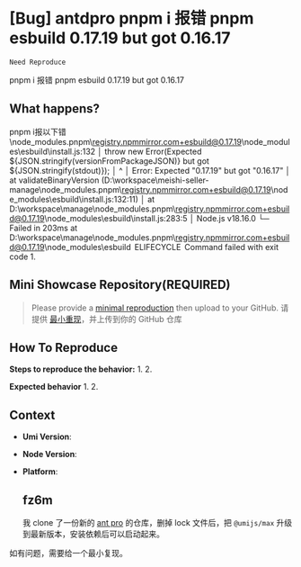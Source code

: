 # [Bug] antdpro pnpm i 报错 pnpm esbuild 0.17.19 but got 0.16.17

`Need Reproduce`

  <!--
感谢您向我们反馈问题，为了高效的解决问题，我们期望你能提供以下信息：
-->

pnpm i 报错 pnpm esbuild 0.17.19 but got 0.16.17

## What happens?

pnpm i报以下错
\node_modules.pnpm\registry.npmmirror.com+esbuild@0.17.19\node_modules\esbuild\install.js:132
│ throw new Error(Expected ${JSON.stringify(versionFromPackageJSON)} but got ${JSON.stringify(stdout)});
│ ^
│ Error: Expected "0.17.19" but got "0.16.17"
│ at validateBinaryVersion (D:\workspace\meishi-seller-manage\node_modules.pnpm\registry.npmmirror.com+esbuild@0.17.19\node_modules\esbuild\install.js:132:11)
│ at D:\workspace\manage\node_modules.pnpm\registry.npmmirror.com+esbuild@0.17.19\node_modules\esbuild\install.js:283:5
│ Node.js v18.16.0
└─ Failed in 203ms at D:\workspace\manage\node_modules.pnpm\registry.npmmirror.com+esbuild@0.17.19\node_modules\esbuild
 ELIFECYCLE  Command failed with exit code 1.

<!-- A clear and concise description of what the bug is. -->
<!-- 清晰的描述下遇到的问题。-->

## Mini Showcase Repository(REQUIRED)

> Please provide a [minimal reproduction](https://stackoverflow.com/help/minimal-reproducible-example) then upload to your GitHub. 请提供 [最小重现](https://stackoverflow.com/help/minimal-reproducible-example)，并上传到你的 GitHub 仓库

<!-- 为节约大家的时间，无复现步骤的 ISSUE 会被关闭，提供之后再 REOPEN -->
<!-- YOUR_REPOSITORY_URL on github or stackbliz -->

## How To Reproduce

**Steps to reproduce the behavior:** 1. 2.

**Expected behavior** 1. 2.

<!-- 请提供复现链接/步骤，错误日志以及相关配置 -->

## Context

- **Umi Version**:
- **Node Version**:
- **Platform**:

  ## fz6m

  我 clone 了一份新的 [ant pro](https://github.com/ant-design/ant-design-pro) 的仓库，删掉 lock 文件后，把 `@umijs/max` 升级到最新版本，安装依赖后可以启动起来。

如有问题，需要给一个最小复现。
